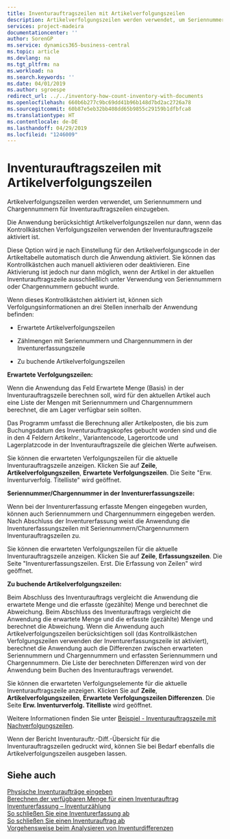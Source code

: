 ```yaml
---
title: Inventurauftragszeilen mit Artikelverfolgungszeilen
description: Artikelverfolgungszeilen werden verwendet, um Seriennummern und Chargennummern für Inventurauftragszeilen einzugeben.
services: project-madeira
documentationcenter: ''
author: SorenGP
ms.service: dynamics365-business-central
ms.topic: article
ms.devlang: na
ms.tgt_pltfrm: na
ms.workload: na
ms.search.keywords: ''
ms.date: 04/01/2019
ms.author: sgroespe
redirect_url: ../../inventory-how-count-inventory-with-documents
ms.openlocfilehash: 660b6b277c9bc69dd41b96b148d7bd2ac2726a78
ms.sourcegitcommit: 60b87e5eb32bb408dd65b9855c29159b1dfbfca8
ms.translationtype: HT
ms.contentlocale: de-DE
ms.lasthandoff: 04/29/2019
ms.locfileid: "1246009"
---
```

# <a name="physical-inventory-order-lines-with-item-tracking-lines"></a>Inventurauftragszeilen mit Artikelverfolgungszeilen
Artikelverfolgungszeilen werden verwendet, um Seriennummern und Chargennummern für Inventurauftragszeilen einzugeben.  

 Die Anwendung berücksichtigt Artikelverfolgungszeilen nur dann, wenn das Kontrollkästchen  Verfolgungszeilen verwenden der Inventurauftragszeile aktiviert ist.  

 Diese Option wird je nach Einstellung für den Artikelverfolgungscode in der Artikeltabelle automatisch durch die Anwendung aktiviert. Sie können das Kontrollkästchen auch manuell aktivieren oder deaktivieren. Eine Aktivierung ist jedoch nur dann möglich, wenn der Artikel in der aktuellen Inventurauftragszeile ausschließlich unter Verwendung von Seriennummern oder Chargennummern gebucht wurde.  

 Wenn dieses Kontrollkästchen aktiviert ist, können sich Verfolgungsinformationen an drei Stellen innerhalb der Anwendung befinden:  

-   Erwartete Artikelverfolgungszeilen  

-   Zählmengen mit Seriennummern und Chargennummern in der Inventurerfassungszeile  

-   Zu buchende Artikelverfolgungszeilen  

 **Erwartete Verfolgungszeilen:**  

 Wenn die Anwendung das Feld Erwartete Menge (Basis) in der Inventurauftragszeile berechnen soll, wird für den aktuellen Artikel auch eine Liste der Mengen mit Seriennummern und Chargennummern berechnet, die am Lager verfügbar sein sollten.  

 Das Programm umfasst die Berechnung aller Artikelposten, die bis zum Buchungsdatum des Inventurauftragskopfes gebucht worden sind und die in den 4 Feldern Artikelnr., Variantencode,  Lagerortcode und Lagerplatzcode in der Inventurauftragszeile die gleichen Werte aufweisen.  

 Sie können die erwarteten Verfolgungszeilen für die aktuelle Inventurauftragszeile anzeigen. Klicken Sie auf **Zeile**, **Artikelverfolgungszeilen**, **Erwartete Verfolgungszeilen**. Die Seite "Erw. Inventurverfolg. Titelliste" wird geöffnet.  

 **Seriennummer/Chargennummer in der Inventurerfassungszeile:**  

 Wenn bei der Inventurerfassung erfasste Mengen eingegeben wurden, können auch Seriennummern und Chargennummern eingegeben werden. Nach Abschluss der Inventurerfassung weist die Anwendung die Inventurerfassungszeilen mit Seriennummern/Chargennummern Inventurauftragszeilen zu.  

 Sie können die erwarteten Verfolgungszeilen für die aktuelle Inventurauftragszeile anzeigen. Klicken Sie auf **Zeile**, **Erfassungszeilen**. Die Seite "Inventurerfassungszeilen. Erst. Die Erfassung von Zeilen" wird geöffnet.  

 **Zu buchende Artikelverfolgungszeilen:**  

 Beim Abschluss des Inventurauftrags vergleicht die Anwendung die erwartete Menge und die erfasste (gezählte) Menge und berechnet die Abweichung. Beim Abschluss des Inventurauftrags vergleicht die Anwendung die erwartete Menge und die erfasste (gezählte) Menge und berechnet die Abweichung. Wenn die Anwendung auch Artikelverfolgungszeilen berücksichtigen soll (das Kontrollkästchen  Verfolgungszeilen verwenden der Inventurerfassungszeile ist aktiviert), berechnet die Anwendung auch die Differenzen zwischen erwarteten Seriennummern und Chargennummern und erfassten Seriennummern und Chargennummern. Die Liste der berechneten Differenzen wird von der Anwendung beim Buchen des Inventurauftrags verwendet.  

 Sie können die erwarteten Verfolgungselemente für die aktuelle Inventurauftragszeile anzeigen. Klicken Sie auf **Zeile**, **Artikelverfolgungszeilen**, **Erwartete Verfolgungszeilen Differenzen**. Die Seite **Erw. Inventurverfolg. Titelliste** wird geöffnet.  

 Weitere Informationen finden Sie unter [Beispiel - Inventurauftragszeile mit Nachverfolgungszeilen](example-inventory-order-line-with-tracking-lines.md).  

 Wenn der Bericht Inventurauftr.-Diff.-Übersicht für die Inventurauftragszeilen gedruckt wird, können Sie bei Bedarf ebenfalls die Artikelverfolgungszeilen ausgeben lassen.  

## <a name="see-also"></a>Siehe auch  
 [Physische Inventuraufträge eingeben](how-to-enter-physical-inventory-orders.md)   
 [Berechnen der verfügbaren Menge für einen Inventurauftrag](how-to-calculate-quantity-on-hand-for-a-physical-inventory-order.md)   
 [Inventurerfassung – Inventurzählung](physical-inventory-recording-counting-physical-inventory.md)   
 [So schließen Sie eine Inventurerfassung ab](how-to-finish-a-physical-inventory-recording.md)   
 [So schließen Sie einen Inventurauftrag ab](how-to-finish-a-physical-inventory-order.md)   
 [Vorgehensweise beim Analysieren von Inventurdifferenzen](how-to-analyze-physical-inventory-differences.md)
